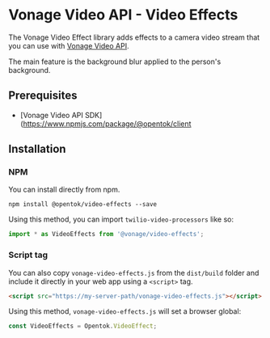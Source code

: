 # Vonage Video API - Video Effects

The Vonage Video Effect library adds effects to a camera video stream that you can use with [Vonage Video API](https://www.npmjs.com/package/@opentok/client).

The main feature is the background blur applied to the person's background. 

## Prerequisites

* [Vonage Video API SDK](https://www.npmjs.com/package/@opentok/client

## Installation

### NPM

You can install directly from npm.

```
npm install @opentok/video-effects --save
```

Using this method, you can import `twilio-video-processors` like so:

```ts
import * as VideoEffects from '@vonage/video-effects';
```

### Script tag

You can also copy `vonage-video-effects.js` from the `dist/build` folder and include it directly in your web app using a `<script>` tag.

 ```html
 <script src="https://my-server-path/vonage-video-effects.js"></script>
 ```

 Using this method, `vonage-video-effects.js` will set a browser global:
 
 ```ts
 const VideoEffects = Opentok.VideoEffect;
 ```
 
 
 
 